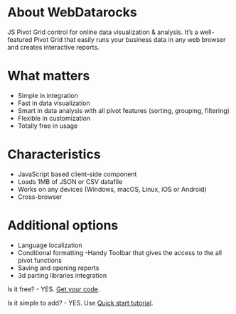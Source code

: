 # About WebDatarocks 
JS Pivot Grid control for online data visualization & analysis.
It’s a well-featured Pivot Grid that easily runs your business data in any web browser and creates interactive reports. 

# What matters
- Simple in integration 
- Fast in data visualization
- Smart in data analysis with all pivot features (sorting, grouping, filtering) 
- Flexible in customization 
- Totally free in usage

# Characteristics
- JavaScript based client-side component
- Loads 1MB of JSON or CSV datafile
- Works on any devices (Windows, macOS, Linux, iOS or Android)
- Cross-browser 

# Additional options 
- Language localization 
- Conditional formatting
 -Handy Toolbar that gives the access to the all pivot functions
- Saving and opening reports
- 3d parting libraries integration 


Is it free? - YES. [Get your code](https://www.webdatarocks.com/get-webdatarocks/).

Is it simple to add? - YES. Use [Quick start tutorial](https://www.webdatarocks.com/doc/how-to-start-online-reporting/). 
